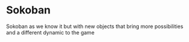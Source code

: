 # Sokoban
Sokoban as we know it but with new objects that bring more possibilities and a different dynamic to the game
